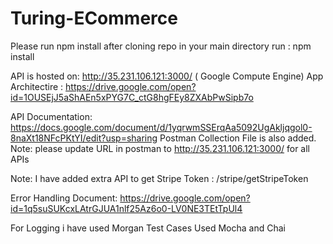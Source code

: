 # Turing-ECommerce
Please run npm install after cloning repo 
 in your main directory run : npm install

API is hosted on: http://35.231.106.121:3000/     ( Google Compute Engine)
App Architectire : https://drive.google.com/open?id=1OUSEjJ5aShAEn5xPYG7C_ctG8hgFEy8ZXAbPwSipb7o

API Documentation: https://docs.google.com/document/d/1yqrwmSSErqAa5092UgAkljqgol0-8naXt18NFcPKtYI/edit?usp=sharing
Postman Collection File is also added. Note: please update URL in postman to http://35.231.106.121:3000/ for all APIs

Note:  I have added extra API to get Stripe Token : /stripe/getStripeToken

Error Handling Document: https://drive.google.com/open?id=1q5suSUKcxLAtrGJUA1nlf25Az6o0-LV0NE3TEtTpUl4

For Logging i have used Morgan 
Test Cases Used Mocha and Chai